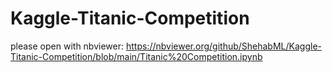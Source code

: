 # Kaggle-Titanic-Competition
please open with nbviewer: 
https://nbviewer.org/github/ShehabML/Kaggle-Titanic-Competition/blob/main/Titanic%20Competition.ipynb
